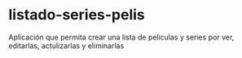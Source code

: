 # listado-series-pelis
Aplicación que permita crear una lista de peliculas y series por ver, editarlas, actulizarlas y eliminarlas
